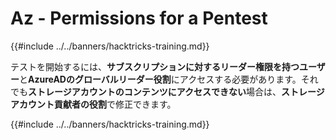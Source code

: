 # Az - Permissions for a Pentest

{{#include ../../banners/hacktricks-training.md}}

テストを開始するには、**サブスクリプションに対するリーダー権限を持つユーザー**と**AzureADのグローバルリーダー役割**にアクセスする必要があります。それでも**ストレージアカウントのコンテンツにアクセスできない**場合は、**ストレージアカウント貢献者の役割**で修正できます。

{{#include ../../banners/hacktricks-training.md}}
